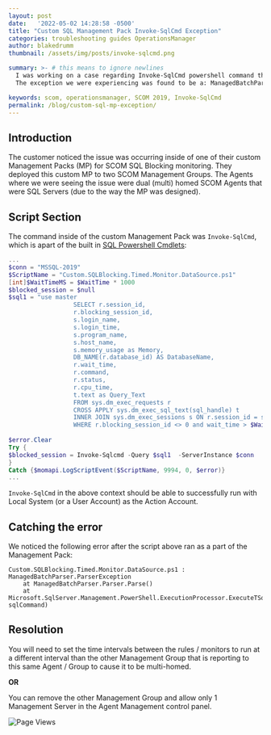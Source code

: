 ```yaml
---
layout: post
date:   '2022-05-02 14:28:58 -0500'
title: "Custom SQL Management Pack Invoke-SqlCmd Exception"
categories: troubleshooting guides OperationsManager
author: blakedrumm
thumbnail: /assets/img/posts/invoke-sqlcmd.png

summary: >- # this means to ignore newlines
  I was working on a case regarding Invoke-SqlCmd powershell command that is unable to return data for all SQL Servers.
  The exception we were experiencing was found to be a: ManagedBatchParser.ParserException

keywords: scom, operationsmanager, SCOM 2019, Invoke-SqlCmd
permalink: /blog/custom-sql-mp-exception/
---
```

## Introduction
The customer noticed the issue was occurring inside of one of their custom Management Packs (MP) for SCOM SQL Blocking monitoring. They deployed this custom MP to two SCOM Management Groups. The Agents where we were seeing the issue were dual (multi) homed SCOM Agents that were SQL Servers (due to the way the MP was designed).

## Script Section
The command inside of the custom Management Pack was `Invoke-SqlCmd`, which is apart of the built in [SQL Powershell Cmdlets](https://docs.microsoft.com/en-us/sql/powershell/sql-server-powershell?view=sql-server-ver15):

```powershell
...
$conn = "MSSQL-2019"
$ScriptName = "Custom.SQLBlocking.Timed.Monitor.DataSource.ps1"
[int]$WaitTimeMS = $WaitTime * 1000
$blocked_session = $null
$sql1 = "use master
                  SELECT r.session_id,
                  r.blocking_session_id,
                  s.login_name,
                  s.login_time,
                  s.program_name,
                  s.host_name,
                  s.memory_usage as Memory,
                  DB_NAME(r.database_id) AS DatabaseName,
                  r.wait_time,
                  r.command,
                  r.status,
                  r.cpu_time,
                  t.text as Query_Text
                  FROM sys.dm_exec_requests r
                  CROSS APPLY sys.dm_exec_sql_text(sql_handle) t
                  INNER JOIN sys.dm_exec_sessions s ON r.session_id = s.session_id
                  WHERE r.blocking_session_id <> 0 and wait_time > $WaitTimeMS"
          
$error.Clear
Try {
$blocked_session = Invoke-Sqlcmd -Query $sql1  -ServerInstance $conn
}
Catch {$momapi.LogScriptEvent($ScriptName, 9994, 0, $error)}
...
```

`Invoke-SqlCmd` in the above context should be able to successfully run with Local System (or a User Account) as the Action Account.

## Catching the error
We noticed the following error after the script above ran as a part of the Management Pack:

```
Custom.SQLBlocking.Timed.Monitor.DataSource.ps1 : ManagedBatchParser.ParserException
    at ManagedBatchParser.Parser.Parse()
    at Microsoft.SqlServer.Management.PowerShell.ExecutionProcessor.ExecuteTSql(String sqlCommand)
```

## Resolution
You will need to set the time intervals between the rules / monitors to run at a different interval than the other Management Group that is reporting to this same Agent / Group to cause it to be multi-homed.

**OR**

You can remove the other Management Group and allow only 1 Management Server in the Agent Management control panel.

![Page Views](https://counter.blakedrumm.com/count/tag.svg?url=blakedrumm.com/blog/custom-sql-mp-exception/)

<!--
## Welcome to GitHub Pages

You can use the [editor on GitHub](https://github.com/blakedrumm/SCOM-Scripts-and-SQL/edit/master/docs/index.md) to maintain and preview the content for your website in Markdown files.

Whenever you commit to this repository, GitHub Pages will run [Jekyll](https://jekyllrb.com/) to rebuild the pages in your site, from the content in your Markdown files.

### Markdown

Markdown is a lightweight and easy-to-use syntax for styling your writing. It includes conventions for

```markdown
Syntax highlighted code block

# Header 1
## Header 2
### Header 3

- Bulleted
- List

1. Numbered
2. List

**Bold** and _Italic_ and `Code` text

[Link](url) and ![Image](src)
```

For more details see [GitHub Flavored Markdown](https://guides.github.com/features/mastering-markdown/).

### Jekyll Themes

Your Pages site will use the layout and styles from the Jekyll theme you have selected in your [repository settings](https://github.com/blakedrumm/SCOM-Scripts-and-SQL/settings/pages). The name of this theme is saved in the Jekyll `_config.yml` configuration file.

### Support or Contact

Having trouble with Pages? Check out our [documentation](https://docs.github.com/categories/github-pages-basics/) or [contact support](https://support.github.com/contact) and we’ll help you sort it out.
-->
